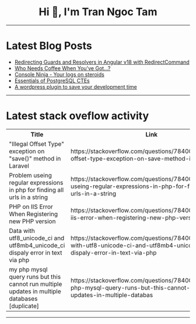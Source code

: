 <h1 align="center">Hi 👋, I'm Tran Ngoc Tam</h1>

---

# Latest Blog Posts 
<!-- BLOG-POST-LIST:START -->
- [Redirecting Guards and Resolvers in Angular v18 with RedirectCommand](https://dev.to/davidepassafaro/advanced-angular-navigation-redirect-guards-and-resolvers-in-angular-v18-15ne)
- [Who Needs Coffee When You&#39;ve Got...?](https://dev.to/devteam/who-needs-coffee-when-youve-got-4nh2)
- [Console Ninja - Your logs on steroids](https://dev.to/giuliano1993/console-ninja-your-logs-on-steroids-28ie)
- [Essentials of PostgreSQL CTEs](https://dev.to/dbvismarketing/essentials-of-postgresql-ctes-32f)
- [A wordpress plugin to save your development time](https://dev.to/appsdevpk/a-wordpress-plugin-to-save-your-development-time-2pdd)
<!-- BLOG-POST-LIST:END -->

---

# Latest stack oveflow activity
<table>
  <tr><th>Title</th><th>Link</th></tr>
  <!-- STACKOVERFLOW:START --><tr><td>&quot;Illegal Offset Type&quot; exception on &quot;save&lpar;&rpar;&quot; method in Laravel</td><td>https://stackoverflow.com/questions/78400999/illegal-offset-type-exception-on-save-method-in-laravel</td></tr><tr><td>Problem useing regular expressions in php for finding all urls in a string</td><td>https://stackoverflow.com/questions/78400967/problem-useing-regular-expressions-in-php-for-finding-all-urls-in-a-string</td></tr><tr><td>PHP on IIS Error When Registering new PHP version</td><td>https://stackoverflow.com/questions/78400880/php-on-iis-error-when-registering-new-php-version</td></tr><tr><td>Data with utf8_unicode_ci and utf8mb4_unicode_ci dispaly error in text via php</td><td>https://stackoverflow.com/questions/78400822/data-with-utf8-unicode-ci-and-utf8mb4-unicode-ci-dispaly-error-in-text-via-php</td></tr><tr><td>my php mysql query runs but this cannot run multiple updates in multiple databases [duplicate]</td><td>https://stackoverflow.com/questions/78400814/my-php-mysql-query-runs-but-this-cannot-run-multiple-updates-in-multiple-databas</td></tr><!-- STACKOVERFLOW:END -->
</table>

---


